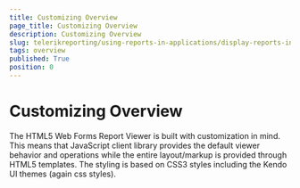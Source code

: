 ```yaml
---
title: Customizing Overview
page_title: Customizing Overview
description: Customizing Overview
slug: telerikreporting/using-reports-in-applications/display-reports-in-applications/web-application/html5-asp.net-web-forms-report-viewer/customizing/overview
tags: overview
published: True
position: 0
---
```


# Customizing Overview

The HTML5 Web Forms Report Viewer is built with customization in mind. This means that JavaScript client library provides the default viewer behavior and operations while the entire layout/markup is provided through HTML5 templates. The styling is based on CSS3 styles including the Kendo UI themes (again css styles). 
